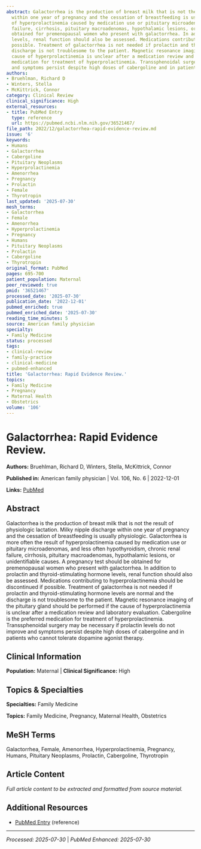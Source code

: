 ```yaml
---
abstract: Galactorrhea is the production of breast milk that is not the result of physiologic lactation. Milky nipple discharge
  within one year of pregnancy and the cessation of breastfeeding is usually physiologic. Galactorrhea is more often the result
  of hyperprolactinemia caused by medication use or pituitary microadenomas, and less often hypothyroidism, chronic renal
  failure, cirrhosis, pituitary macroadenomas, hypothalamic lesions, or unidentifiable causes. A pregnancy test should be
  obtained for premenopausal women who present with galactorrhea. In addition to prolactin and thyroid-stimulating hormone
  levels, renal function should also be assessed. Medications contributing to hyperprolactinemia should be discontinued if
  possible. Treatment of galactorrhea is not needed if prolactin and thyroid-stimulating hormone levels are normal and the
  discharge is not troublesome to the patient. Magnetic resonance imaging of the pituitary gland should be performed if the
  cause of hyperprolactinemia is unclear after a medication review and laboratory evaluation. Cabergoline is the preferred
  medication for treatment of hyperprolactinemia. Transsphenoidal surgery may be necessary if prolactin levels do not improve
  and symptoms persist despite high doses of cabergoline and in patients who cannot tolerate dopamine agonist therapy.
authors:
- Bruehlman, Richard D
- Winters, Stella
- McKittrick, Connor
category: Clinical Review
clinical_significance: High
external_resources:
- title: PubMed Entry
  type: reference
  url: https://pubmed.ncbi.nlm.nih.gov/36521467/
file_path: 2022/12/galactorrhea-rapid-evidence-review.md
issue: '6'
keywords:
- Humans
- Galactorrhea
- Cabergoline
- Pituitary Neoplasms
- Hyperprolactinemia
- Amenorrhea
- Pregnancy
- Prolactin
- Female
- Thyrotropin
last_updated: '2025-07-30'
mesh_terms:
- Galactorrhea
- Female
- Amenorrhea
- Hyperprolactinemia
- Pregnancy
- Humans
- Pituitary Neoplasms
- Prolactin
- Cabergoline
- Thyrotropin
original_format: PubMed
pages: 695-700
patient_population: Maternal
peer_reviewed: true
pmid: '36521467'
processed_date: '2025-07-30'
publication_date: '2022-12-01'
pubmed_enriched: true
pubmed_enriched_date: '2025-07-30'
reading_time_minutes: 5
source: American family physician
specialty:
- Family Medicine
status: processed
tags:
- clinical-review
- family-practice
- clinical-medicine
- pubmed-enhanced
title: 'Galactorrhea: Rapid Evidence Review.'
topics:
- Family Medicine
- Pregnancy
- Maternal Health
- Obstetrics
volume: '106'
---
```


# Galactorrhea: Rapid Evidence Review.

**Authors:** Bruehlman, Richard D, Winters, Stella, McKittrick, Connor

**Published in:** American family physician | Vol. 106, No. 6 | 2022-12-01

**Links:** [PubMed](https://pubmed.ncbi.nlm.nih.gov/36521467/)

## Abstract

Galactorrhea is the production of breast milk that is not the result of physiologic lactation. Milky nipple discharge within one year of pregnancy and the cessation of breastfeeding is usually physiologic. Galactorrhea is more often the result of hyperprolactinemia caused by medication use or pituitary microadenomas, and less often hypothyroidism, chronic renal failure, cirrhosis, pituitary macroadenomas, hypothalamic lesions, or unidentifiable causes. A pregnancy test should be obtained for premenopausal women who present with galactorrhea. In addition to prolactin and thyroid-stimulating hormone levels, renal function should also be assessed. Medications contributing to hyperprolactinemia should be discontinued if possible. Treatment of galactorrhea is not needed if prolactin and thyroid-stimulating hormone levels are normal and the discharge is not troublesome to the patient. Magnetic resonance imaging of the pituitary gland should be performed if the cause of hyperprolactinemia is unclear after a medication review and laboratory evaluation. Cabergoline is the preferred medication for treatment of hyperprolactinemia. Transsphenoidal surgery may be necessary if prolactin levels do not improve and symptoms persist despite high doses of cabergoline and in patients who cannot tolerate dopamine agonist therapy.

## Clinical Information

**Population:** Maternal | **Clinical Significance:** High

## Topics & Specialties

**Specialties:** Family Medicine

**Topics:** Family Medicine, Pregnancy, Maternal Health, Obstetrics

## MeSH Terms

Galactorrhea, Female, Amenorrhea, Hyperprolactinemia, Pregnancy, Humans, Pituitary Neoplasms, Prolactin, Cabergoline, Thyrotropin

## Article Content

*Full article content to be extracted and formatted from source material.*

## Additional Resources

- [PubMed Entry](https://pubmed.ncbi.nlm.nih.gov/36521467/) (reference)

---

*Processed: 2025-07-30* | *PubMed Enhanced: 2025-07-30*
